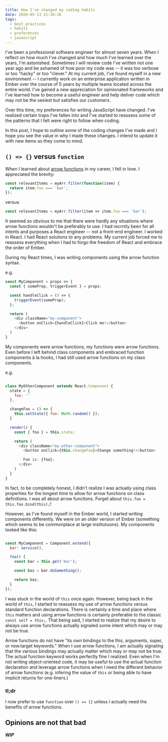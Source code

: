```yaml
---
title: How I've changed my coding habits
date: 2020-05-13 21:34:26
tags:
  - best practices
  - habits
  - preferences
  - javascript
---
```


I've been a professional software engineer for almost seven years. When I reflect on how much I've changed and how much I've learned over the years, I'm astonished. Sometimes I will review code I've written not one year ago and be ashamed of how poor my code was -- it was too verbose or too "hacky" or too "clever." At my current job, I've found myself in a new environment -- I currently work on an enterprise application written in Ember over the course of 5 years by multiple teams located across the entire world. I've gained a new appreciation for opinionated frameworks and I've learned how to become a useful engineer and help deliver code which may not be the sexiest but satisfies our customers.

Over this time, my preferences for writing JavaScript have changed. I've realized certain traps I've fallen into and I've started to reassess some of the patterns that I felt were right to follow when coding.

In this post, I hope to outline some of the coding changes I've made and I hope you see the value in why I made these changes. I intend to update it with new items as they come to mind.

## `() => {}` versus `function`

When I learned about [arrow functions](https://developer.mozilla.org/en-US/docs/Web/JavaScript/Reference/Functions/Arrow_functions) in my career, I fell in love. I appreciated the brevity:

```javascript
const relevantItems = myArr.filter(function(item) {
  return item.foo === 'bar';
});
```

versus

```javascript
const relevantItems = myArr.filter(item => item.foo === 'bar');
```

It seemed so obvious to me that there were hardly any situations where arrow functions wouldn't be preferably to use. I had recrntly been for all intents and purposes a React engineer -- not a front-end engineer. I worked in React. I had React solutions to any problems. My current job forced me to reassess everything when I had to forgo the freedom of React and embrace the order of Ember.

During my React times, I was writing components using the arrow function syntax. 

e.g.

```javascript
const MyComponent = props => {
  const { someProp, triggerEvent } = props;

  const handleClick = () => {
    triggerEvent(someProp);
  };

  return (
    <div className="my-component">
      <button onClick={handleClick}>Click me!</button>
    </div>
  )
}
```

My components were arrow functions, my functions were arrow functions. Even before I left behind class components and embraced function components à la hooks, I had still used arrow functions on my class components.

e.g.

```javascript

class MyOtherComponent extends React.Component {
  state = {
    foo: ''
  },

  changeFoo = () => {
    this.setState({ foo: Math.random() });
  }

  render() {
    const { foo } = this.state;

    return (
      <div className="my-other-component">
        <button onClick={this.changeFoo}>Change something!</button>

        Foo is: {foo};
      </div>
    )
  }
}
```

In fact, to be completely honest, I didn't realize I was actually using class properties for the longest time to allow for arrow functions on class definitions. I was all about arrow functions. Forget about `this.foo = this.foo.bind(this);`!

However, as I've found myself in the Ember world, I started writing components differently. We were on an older version of Ember (something which seems to be commonplace at large institutuons). My components looked like this:

```javascript

const MyComponent = Component.extend({
  bar: service(),

  foo() {
    const bar = this.get('bar');

    const baz = bar.doSomething();

    return baz;
  }
});
```

I was stuck in the world of `this` once again. However, being back in the world of `this`, I started to reassess my use of arrow functions versus standard function declarations. There is certainly a time and place where `this` matters and using arrow functions is certainly preferable to the classic `const self = this;`. That being said, I started to realize that my desire to always use arrow functions actually signaled some intent which may or may not be true.

Arrow functions do not have "its own bindings to the this, arguments, super, or new.target keywords." When I use arrow functions, I am actually signaling that the various bindings may actually matter which may or may not be true. The actual function keyword works perfectly fine I realized. Even when I'm not writing object-oriented code, it may be useful to use the actual function declaration and leverage arrow functions when I need the different behavior of arrow functions (e.g. infering the value of `this` or being able to have implicit returns for one-liners.)

### tl;dr

I now prefer to use `function` over `() => {}` unless I actually need the benefits of arrow functions.

## Opinions are not that bad

***WIP***


